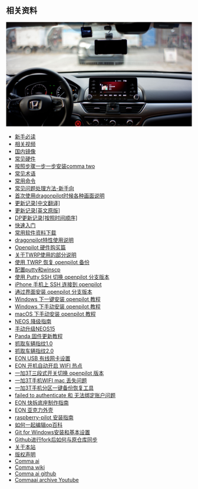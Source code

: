 ## 相关资料

<center>
    <img src="/files/accord_openpilot.jpg" alt="十代雅阁安装 openpilot">
</center>


- [新手必读](cn/FAQ.md)
- [相关视频](cn/videos.md)
- [国内镜像](/mirror.md)
- [常见硬件](cn/hardwares.md)
- [按照步骤一步一步安装comma two](cn/Getting_started_with_your_comma_two.md)
- [常见术语](cn/Glossary_of_terminology.md)
- [常用命令](cn/commands.md)
- [常见问题处理方法-新手向](cn/settle_normal_problem.md)
- [首次使用dragonpilot时候各种画面说明](cn/frist_time_for_op_option.md)
- [更新记录[中文翻译]](cn/openpilot_releases.md)
- [更新记录[英文原版]](cn/openpilot_releases_en.md)
- [DP更新记录[按照时间顺序]](cn/CHANGELOGS.md)
- [快速入门](README.md)
- [常用软件资料下载](cn/openpilot_software_free_download.md)
- [dragonpilot特性使用说明](cn/dragonpilot_feature.md)
- [Openpilot 硬件购买篇](cn/how_to_buy_openpilot.md)
- [关于TWRP使用的部分说明](cn/about_twrp.md)
- [使用 TWRP 恢复 openpilot 备份](cn/how_to_restore_openpilot_backup_via_twrp.md)
- [配置putty和winscp](cn/putty_and_winscp.md)
- [使用 Putty SSH 切换 openpilot 分支版本](cn/how_to_change_openpilot_fork_on_windows.md)
- [iPhone 手机上 SSH 连接到 openpilot](cn/how_to_connect_openpilot_via_iphone.md)
- [通过界面安装 openpilot 分支版本](cn/how_to_change_openpilot_fork_via_ui.md)
- [Windows 下一键安装 openpilot 教程](cn/how_to_flash_openpilot_on_windows.md)
- [Windows 下手动安装 openpilot 教程](cn/how_to_flash_openpilot_on_windows_step_by_step.md)
- [macOS 下手动安装 openpilot 教程](cn/how_to_flash_openpilot_on_mac.md)
- [NEOS 降级指南](cn/how_to_downgrade_neos.md)
- [手动升级NEOS15](cn/updateNEOS15.md)
- [Panda 固件更新教程](cn/how_to_flash_panda.md)
- [抓取车辆指纹1.0](cn/Creating_Fingerprints.md)
- [抓取车辆指纹2.0](cn/fingerprints2.md)
- [EON USB 有线网卡设置](cn/eon_usb_eth0.md)
- [EON 开机自动开启 WIFI 热点](cn/openpilot_enable_wifi_hotspot.md)
- [一加3T三段式开关切换 openpilot 版本](cn/Oneplus3t_tri_state_key_switch.md)
- [一加3T手机WIFI mac 丢失问题](cn/Oneplus3t_wifi_mac_02_00.md)
- [一加3T手机分区一键备份恢复工具](cn/openpilot_partition_backup.md)
- [failed to authenticate 和 无法绑定账户问题](/cn/openpilot_failed_to_authenticate.md)
- [EON 快拆底座制作指南](cn/EON_Connector.md)
- [EON 亚克力外壳](cn/eon_acrylic_case.md)
- [raspberry-pilot 安装指南](cn/how_to_install_raspberrypilot.md)
- [如何一起编辑op百科](cn/how_to_edit_wiki.md)
- [Git for Windows安装和基本设置](cn/Git_for_Windows安装和基本设置.md)
- [Github进行fork后如何与原仓库同步](cn/Github进行fork后如何与原仓库同步.md)
- [关于本站](about.md)
- [版权声明](copyright.md)
- [Comma ai](http://comma.ai/)
- [Comma wiki](https://community.comma.ai/wiki)
- [Comma ai github](https://github.com/commaai)
- [Commaai archive Youtube](https://www.youtube.com/channel/UCwgKmJM4ZJQRJ-U5NjvR2dg)
